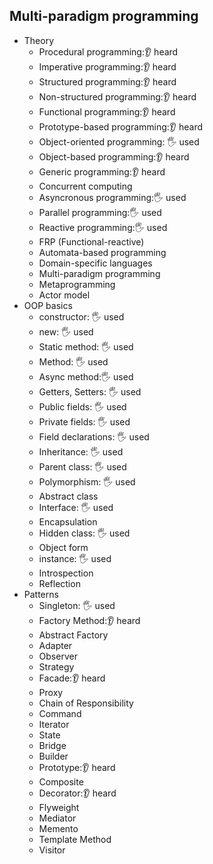 ## Multi-paradigm programming

- Theory
  - Procedural programming:👂 heard
  - Imperative programming:👂 heard
  - Structured programming:👂 heard
  - Non-structured programming:👂 heard
  - Functional programming:👂 heard
  - Prototype-based programming:👂 heard
  - Object-oriented programming: 🖐️ used
  - Object-based programming:👂 heard
  - Generic programming:👂 heard
  - Concurrent computing
  - Asyncronous programming:🖐️ used
  - Parallel programming:🖐️ used
  - Reactive programming:🖐️ used
  - FRP (Functional-reactive)
  - Automata-based programming
  - Domain-specific languages
  - Multi-paradigm programming
  - Metaprogramming
  - Actor model
- OOP basics
  - constructor: 🖐️ used
  - new: 🖐️ used
  - Static method: 🖐️ used
  - Method: 🖐️ used
  - Async method:🖐️ used
  - Getters, Setters: 🖐️ used
  - Public fields: 🖐️ used
  - Private fields: 🖐️ used
  - Field declarations: 🖐️ used
  - Inheritance: 🖐️ used
  - Parent class: 🖐️ used
  - Polymorphism: 🖐️ used
  - Abstract class
  - Interface: 🖐️ used
  - Encapsulation
  - Hidden class: 🖐️ used
  - Object form
  - instance: 🖐️ used
  - Introspection
  - Reflection
- Patterns
  - Singleton: 🖐️ used
  - Factory Method:👂 heard
  - Abstract Factory
  - Adapter
  - Observer
  - Strategy
  - Facade:👂 heard
  - Proxy
  - Chain of Responsibility
  - Command
  - Iterator
  - State
  - Bridge
  - Builder
  - Prototype:👂 heard
  - Composite
  - Decorator:👂 heard
  - Flyweight
  - Mediator
  - Memento
  - Template Method
  - Visitor
